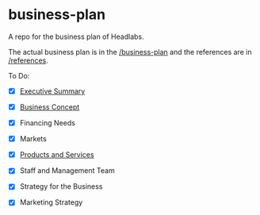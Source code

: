 # business-plan
A repo for the business plan of Headlabs.

The actual business plan is in the [/business-plan](/business-plan) and the references are in [/references](/references).

To Do:  
- [X] [Executive Summary](/business-plan/executive-summary.md)  
- [X] [Business Concept](/business-plan/business-concept.md)  
- [X] Financing Needs  
- [X] Markets  
- [X] [Products and Services](/business-plan/products-and-services.md)  
- [X] Staff and Management Team  
- [X] Strategy for the Business  
- [X] Marketing Strategy  

